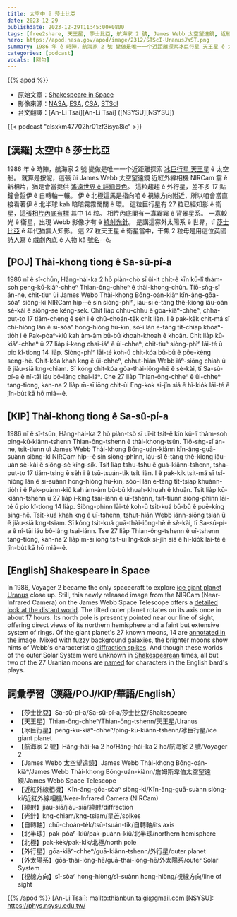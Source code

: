 ```yaml
---
title: 太空中 ê 莎士比亞
date: 2023-12-29
publishdate: 2023-12-29T11:45:00+0800
tags: [free2share, 天王星, 莎士比亞, 航海家 2 號, James Webb 太空望遠鏡, 近紅外線相機, 繞射, 光針, 自轉軸, 北極, 北半球, 外行星, 外太陽系, 視線方向, 冰巨行星]
hero: https://apod.nasa.gov/apod/image/2312/STScI-UranusJWST.png
summary: 1986 年 ê 時陣，航海家 2 號 變做是唯一一个近距離探索冰巨行星 天王星 ê 太空船。
categories: [podcast]
vocals: [阿勻]
---
```


{{% apod %}}

- 原始文章：[Shakespeare in Space](https://apod.nasa.gov/apod/ap231229.html)
- 影像來源：[NASA](https://www.nasa.gov/), [ESA](https://www.esa.int/), [CSA](https://www.asc-csa.gc.ca/eng/), [STScI](https://www.stsci.edu/)
- 台文翻譯：[An-Li Tsai][An-Li Tsai] ([NSYSU][NSYSU])

{{< podcast "clsxkm47702hr01zf3isya8ic" >}}

## [漢羅] 太空中 ê 莎士比亞
1986 年 ê 時陣，航海家 2 號 變做是唯一一个近距離探索 [冰巨行星 天王星][ice giant planet Uranus] ê 太空船。
就算是按呢，這張 ùi James Webb 太空望遠鏡 近紅外線相機 NIRCam 翕 ê 新相片，猶是會當提供 [遙遠世界 ê 詳細景色][detailed look at the distant world]。
這粒趨趨 ê 外行星，差不多 17 點鐘會踅伊 ê 自轉軸一輾。
伊 ê 北極這馬是指向咱 ê 視線方向附近，所以咱會當直接看著伊 ê 北半球 kah 暗暗霧霧闊闊 ê 環。
這粒巨行星有 27 粒已經知影 ê 衛星，[這張相片內底有標][annotated in the image] 其中 14 粒。
相片內底閣有一寡霧霧 ê 背景星系。
一寡較光 ê 衛星，出現 Webb 影像才有 ê [繞射光針][diffraction spikes]。
是講這寡外太陽系 ê 世界，tī [莎士比亞][Shakespearean] ê 年代猶無人知影。
這 27 粒天王星 ê 衛星當中，干焦 2 粒毋是用這位英國詩人寫 ê 戲劇內底 ê 人物 kā [號名][named]--ê。

## [POJ] Thài-khong tiong ê Sa-sū-pí-a
1986 nî ê sî-chūn, Hâng-hái-ka 2 hō piàn-chò sī ûi-it chi̍t-ê kīn kū-lî thàm-soh peng-kū-kiâⁿ-chheⁿ Thian-ông-chheⁿ ê thài-khong-chûn.
Tiō-sǹg-sī án-ne, chit-tiuⁿ ùi James Webb Thài-khong Bōng-oán-kiàⁿ kīn-âng-gōa-sòaⁿ siòng-ki NIRCam hip--ê sin siòng-phìⁿ, iáu-sī ē-tàng thê-kiong iâu-oán sè-kài ê siông-sè kéng-sek.
Chit lia̍p chhu-chhu ê gōa-kiâⁿ-chheⁿ, chha-put-to 17 tiám-cheng ē se̍h i ê chū-choán-te̍k chi̍t liàn.
I ê pak-ke̍k chit-má sī chí-hiòng lán ê sī-sòaⁿ hong-hiòng hù-kīn, só͘-í lán ē-tàng ti̍t-chiap khòaⁿ-tio̍h i ê Pak-pòaⁿ-kiû kah àm-àm bū-bū khoah-khoah ê khoân.
Chit lia̍p kū-kiâⁿ-chheⁿ ū 27 lia̍p í-keng chai-iáⁿ ê ūi-chheⁿ, chit-tiuⁿ siòng-phìⁿ lāi-té ū pio kî-tiong 14 lia̍p.
Siòng-phìⁿ lāi-té koh-ū chi̍t-kóa bū-bū ê pōe-kéng seng-hē.
Chi̍t-kóa khah kng ê ūi-chheⁿ, chhut-hiān Webb iáⁿ-siōng chiah ū ê jiàu-siā kng-chiam.
Sī kóng chit-kóa gōa-thài-iông-hē ê sè-kài, tī Sa-sū-pí-a ê nî-tāi iáu bô-lâng chai-iáⁿ.
Che 27 lia̍p Thian-ông-chheⁿ ê ūi-chheⁿ tang-tiong, kan-na 2 lia̍p m̄-sī iōng chit-ūi Eng-kok si-jîn siá ê hì-kio̍k lāi-té ê jîn-bu̍t kā hō miâ--ê.

## [KIP] Thài-khong tiong ê Sa-sū-pí-a
1986 nî ê sî-tsūn, Hâng-hái-ka 2 hō piàn-tsò sī uî-it tsi̍t-ê kīn kū-lî thàm-soh ping-kū-kiânn-tshenn Thian-ông-tshenn ê thài-khong-tsûn.
Tiō-sǹg-sī án-ne, tsit-tiunn uì James Webb Thài-khong Bōng-uán-kiànn kīn-âng-guā-suànn siòng-ki NIRCam hip--ê sin siòng-phìnn, iáu-sī ē-tàng thê-kiong iâu-uán sè-kài ê siông-sè kíng-sik.
Tsit lia̍p tshu-tshu ê guā-kiânn-tshenn, tsha-put-to 17 tiám-tsing ē se̍h i ê tsū-tsuán-ti̍k tsi̍t liàn.
I ê pak-ki̍k tsit-má sī tsí-hiòng lán ê sī-suànn hong-hiòng hù-kīn, sóo-í lán ē-tàng ti̍t-tsiap khuànn-tio̍h i ê Pak-puànn-kiû kah àm-àm bū-bū khuah-khuah ê khuân.
Tsit lia̍p kū-kiânn-tshenn ū 27 lia̍p í-king tsai-iánn ê uī-tshenn, tsit-tiunn siòng-phìnn lāi-té ū pio kî-tiong 14 lia̍p.
Siòng-phìnn lāi-té koh-ū tsi̍t-kuá bū-bū ê puē-kíng sing-hē.
Tsi̍t-kuá khah kng ê uī-tshenn, tshut-hiān Webb iánn-siōng tsiah ū ê jiàu-siā kng-tsiam.
Sī kóng tsit-kuá guā-thài-iông-hē ê sè-kài, tī Sa-sū-pí-a ê nî-tāi iáu bô-lâng tsai-iánn.
Tse 27 lia̍p Thian-ông-tshenn ê uī-tshenn tang-tiong, kan-na 2 lia̍p m̄-sī iōng tsit-uī Ing-kok si-jîn siá ê hì-kio̍k lāi-té ê jîn-bu̍t kā hō miâ--ê.

## [English] Shakespeare in Space
In 1986, Voyager 2 became the only spacecraft to explore [ice giant planet Uranus][ice giant planet Uranus] close up.
Still, this newly released image from the NIRCam (Near-Infrared Camera) on the James Webb Space Telescope offers a [detailed look at the distant world][detailed look at the distant world].
The tilted outer planet rotates on its axis once in about 17 hours.
Its north pole is presently pointed near our line of sight, offering direct views of its northern hemisphere and a faint but extensive system of rings.
Of the giant planet's 27 known moons, 14 are [annotated in the image][annotated in the image].
Mixed with fuzzy background galaxies, the brighter moons show hints of Webb's characteristic [diffraction spikes][diffraction spikes].
And though these worlds of the outer Solar System were unknown in [Shakespearean][Shakespearean] times, all but two of the 27 Uranian moons are [named][named] for characters in the English bard's plays.

## 詞彙學習（漢羅/POJ/KIP/華語/English）
- 【莎士比亞】Sa-sū-pí-a/Sa-sū-pí-a/莎士比亞/Shakespeare
- 【天王星】Thian-ông-chheⁿ/Thian-ông-tshenn/天王星/Uranus
- 【冰巨行星】peng-kū-kiâⁿ-chheⁿ/ping-kū-kiânn-tshenn/冰巨行星/ice giant planet
- 【航海家 2 號】Hâng-hái-ka 2 hō/Hâng-hái-ka 2 hō/航海家 2 號/Voyager 2
- 【James Webb 太空望遠鏡】James Webb Thài-khong Bōng-oán-kiàⁿ/James Webb Thài-khong Bōng-uán-kiànn/詹姆斯韋伯太空望遠鏡/James Webb Space Telescope
- 【近紅外線相機】Kīn-âng-gōa-sòaⁿ siòng-ki/Kīn-âng-guā-suànn siòng-ki/近紅外線相機/Near-Infrared Camera (NIRCam)
- 【繞射】jiàu-siā/jiàu-siā/繞射/diffraction
- 【光針】kng-chiam/kng-tsiam/星芒/spikes
- 【自轉軸】chū-choán-te̍k/tsū-tsuán-ti̍k/自轉軸/its axis
- 【北半球】pak-pòaⁿ-kiû/pak-puànn-kiû/北半球/northern hemisphere
- 【北極】pak-ke̍k/pak-ki̍k/北極/north pole
- 【外行星】gōa-kiâⁿ-chheⁿ/guā-kiânn-tshenn/外行星/outer planet
- 【外太陽系】gōa-thài-iông-hē/guā-thài-iông-hē/外太陽系/outer Solar System
- 【視線方向】sī-sòaⁿ hong-hiòng/sī-suànn hong-hiòng/視線方向/line of sight

{{% /apod %}}
[An-Li Tsai]: mailto:thianbun.taigi@gmail.com
[NSYSU]: https://phys.nsysu.edu.tw/

[copyright]: https://apod.nasa.gov/apod/fap/lib/about_apod.html#srapply
[License]: https://creativecommons.org/licenses/by/3.0/

[ice giant planet Uranus]:https://science.nasa.gov/uranus/
[detailed look at the distant world]:https://webbtelescope.org/contents/media/images/2023/150/01HHFNNWQTA69J6K680PVZN4A1
[annotated in the image]:https://webbtelescope.org/contents/media/images/2023/150/01HHFQ5BKDZNM2KAP22SZARN0S
[diffraction spikes]:https://webbtelescope.org/contents/media/images/01G529MX46J7AFK61GAMSHKSSN
[Shakespearean]:https://www.folger.edu/podcasts/shakespeare-unlimited/shakespearean-moons-uranus/
[named]:https://apod.nasa.gov/apod/ap990227.html
